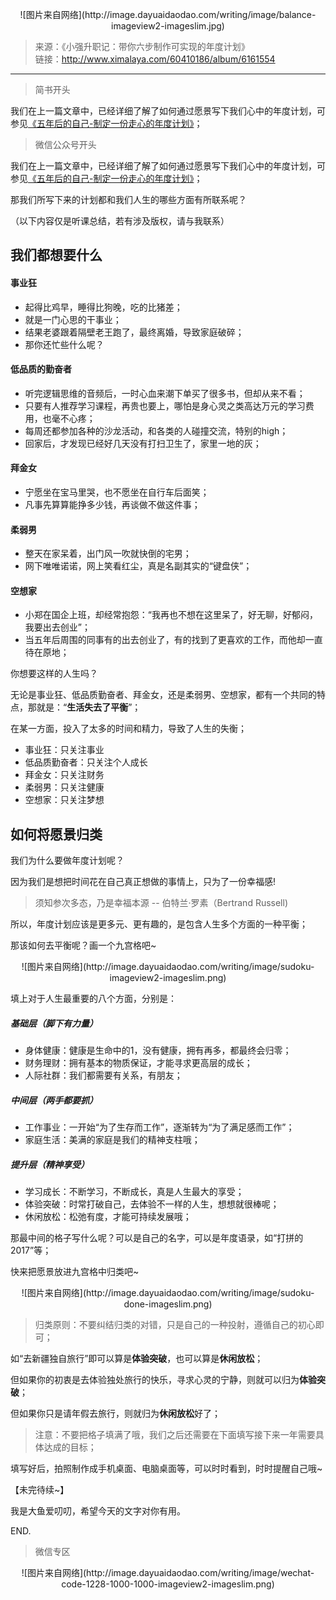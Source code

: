 <p align="center">
![图片来自网络](http://image.dayuaidaodao.com/writing/image/balance-imageview2-imageslim.jpg)
</p>

> 来源：《小强升职记：带你六步制作可实现的年度计划》  
> 链接：<http://www.ximalaya.com/60410186/album/6161554>  

***

> 简书开头

我们在上一篇文章中，已经详细了解了如何通过愿景写下我们心中的年度计划，可参见[《五年后的自己-制定一份走心的年度计划》](http://www.jianshu.com/p/964819314caf)；

> 微信公众号开头

我们在上一篇文章中，已经详细了解了如何通过愿景写下我们心中的年度计划，可参见[《五年后的自己-制定一份走心的年度计划》](http://mp.weixin.qq.com/s?__biz=MzI5NzU2NDA4NA==&mid=2247483660&idx=1&sn=e21ef4af736f25c718bc4970e4d26a9d&chksm=ecb263d7dbc5eac1ab707a0cbe4f581c1da1a0414662a66231c3a97b25bb4203b69bae5ce0f8#rd)；


那我们所写下来的计划都和我们人生的哪些方面有所联系呢？

（以下内容仅是听课总结，若有涉及版权，请与我联系）

## 我们都想要什么

#### 事业狂

- 起得比鸡早，睡得比狗晚，吃的比猪差；
- 就是一门心思的干事业；
- 结果老婆跟着隔壁老王跑了，最终离婚，导致家庭破碎；
- 那你还忙些什么呢？

#### 低品质的勤奋者

- 听完逻辑思维的音频后，一时心血来潮下单买了很多书，但却从来不看；
- 只要有人推荐学习课程，再贵也要上，哪怕是身心灵之类高达万元的学习费用，也毫不心疼；
- 每周还都参加各种的沙龙活动，和各类的人碰撞交流，特别的high；
- 回家后，才发现已经好几天没有打扫卫生了，家里一地的灰；

#### 拜金女

- 宁愿坐在宝马里哭，也不愿坐在自行车后面笑；
- 凡事先算算能挣多少钱，再谈做不做这件事；

#### 柔弱男

- 整天在家呆着，出门风一吹就快倒的宅男；
- 网下唯唯诺诺，网上笑看红尘，真是名副其实的“键盘侠”；

#### 空想家
- 小郑在国企上班，却经常抱怨：“我再也不想在这里呆了，好无聊，好郁闷，我要出去创业”；
- 当五年后周围的同事有的出去创业了，有的找到了更喜欢的工作，而他却一直待在原地；

你想要这样的人生吗？

无论是事业狂、低品质勤奋者、拜金女，还是柔弱男、空想家，都有一个共同的特点，那就是：“**生活失去了平衡**”；

在某一方面，投入了太多的时间和精力，导致了人生的失衡；

- 事业狂：只关注事业
- 低品质勤奋者：只关注个人成长
- 拜金女：只关注财务
- 柔弱男：只关注健康
- 空想家：只关注梦想

## 如何将愿景归类

我们为什么要做年度计划呢？

因为我们是想把时间花在自己真正想做的事情上，只为了一份幸福感!

> 须知参次多态，乃是幸福本源 -- 伯特兰·罗素（Bertrand Russell)

所以，年度计划应该是更多元、更有趣的，是包含人生多个方面的一种平衡；

那该如何去平衡呢？画一个九宫格吧~

<p align="center">
![图片来自网络](http://image.dayuaidaodao.com/writing/image/sudoku-imageview2-imageslim.png)
</p>

填上对于人生最重要的八个方面，分别是：

##### 基础层（脚下有力量）

- 身体健康：健康是生命中的1，没有健康，拥有再多，都最终会归零；
- 财务理财：拥有基本的物质保证，才能寻求更高层的成长；
- 人际社群：我们都需要有关系，有朋友；

##### 中间层（两手都要抓）

- 工作事业：一开始“为了生存而工作”，逐渐转为“为了满足感而工作”；
- 家庭生活：美满的家庭是我们的精神支柱哦；

##### 提升层（精神享受）

- 学习成长：不断学习，不断成长，真是人生最大的享受；
- 体验突破：时常打破自己，去体验不一样的人生，想想就很棒呢；
- 休闲放松：松弛有度，才能可持续发展哦；

那最中间的格子写什么呢？可以是自己的名字，可以是年度语录，如“打拼的2017”等；

快来把愿景放进九宫格中归类吧~

<p align="center">
![图片来自网络](http://image.dayuaidaodao.com/writing/image/sudoku-done-imageslim.png)
</p>

> 归类原则：不要纠结归类的对错，只是自己的一种投射，遵循自己的初心即可；

如“去新疆独自旅行”即可以算是**体验突破**，也可以算是**休闲放松**；

但如果你的初衷是去体验独处旅行的快乐，寻求心灵的宁静，则就可以归为**体验突破**；

但如果你只是请年假去旅行，则就归为**休闲放松**好了；

> 注意：不要把格子填满了哦，我们之后还需要在下面填写接下来一年需要具体达成的目标；

填写好后，拍照制作成手机桌面、电脑桌面等，可以时时看到，时时提醒自己哦~

【未完待续~】

我是大鱼爱叨叨，希望今天的文字对你有用。

END.

> 微信专区

<p align="center">
![图片来自网络](http://image.dayuaidaodao.com/writing/image/wechat-code-1228-1000-1000-imageview2-imageslim.png)
</p>
